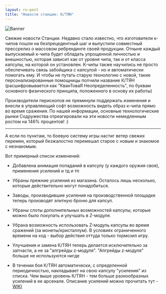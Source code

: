 ```yaml
---
layout: ru-post
title: "Новости станции: К/ТЯН"
---
```

![Banner](https://pp.vk.me/c636222/v636222682/2bc12/gA0hmF9A2mE.jpg)

Свежие новости Станции. Недавно стало известно, что изготовители к-чипов пошли на безпрецедентный шаг и выпустили совместный прессрелиз о массовом ребрендинге своей продукции. Отныне каждый выпускаемый к-чипа будет обладать упрощенной личностью и внешностью, которая зависит как от уровня чипа, так и от класса капсулы, на которой он установлен. К-чипы также научились не просто обеспечивать связь забойщика с капсулой - но и автоматически помогать ему. И чтобы не путать старую технологию с новой, такие персонализированные помощницы полчили название К/ТЯН (расшифровывается как "КванТоваЯ Неопределенность", по буквам основного физического принципа, положенного в основу их работы)

Производители перископов не преминули поддержать изменения и внесли в управляющий софт возможность видеть образ к-чипа прямо во время сражения. По нашей информации, основные технологические рынки Содружества отреагировали на эти новости немедленным ростом на 146% процентов! :)

---

А если по пунктам, то боевую систему игры настиг ветер свежих перемен, который безжалостно перемешал старое с новым и знакомое с незнакомым.

Вот примерный список изменений:

- Добавлена анимация попаданий в капсулу (у каждого оружия своя), применения усилений и тд и тп

- Убраны прежние усиления из магазина. Осталось лишь несколько, которые действительно могут понадобиться.

- Заводы, производившие усиления на производственной площадке теперь производят элитную броню для капсул.

- Убраны слоты дополнительных возможностей капсулы, которые можно было покупать и улучшать в Z-модуле.

- Убрана возможность использовать Z-модуль капсулы во время сражений (за монеты/кристаллум). В условиях ограниченного времени на ход - выбор действия оттуда только тормозил игру.

- Улучшения и замена К/ТЯН теперь делается исключительно за запчасти, а не за "апгрейды z-модуля". "Апгрейды z-модуля" больше не используются нигде

- В течении боя К/ТЯН автоматически, с определенной периодичностью, накладывает на свою капсулу "усиления" из списка. Чем выше уровень К/ТЯН - тем больше разнообразных усилений в ее арсенале. Описание усилений можно прочитать тут - [WIKI](http://hubs.kristallum.com/ru-wiki-robocapsule-kchip/)
